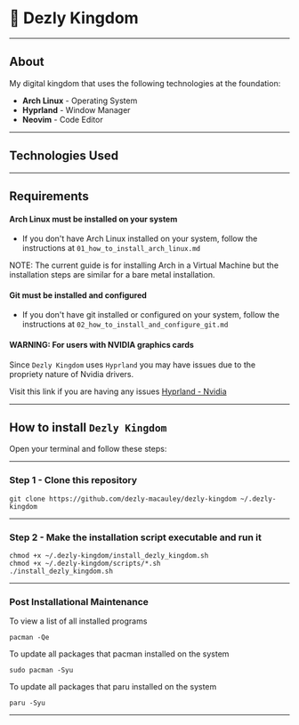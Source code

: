 # 🏰 Dezly Kingdom 
_______________________________________________________________________________
## About

My digital kingdom that uses the following technologies at the foundation:

- **Arch Linux** - Operating System
- **Hyprland** - Window Manager
- **Neovim** - Code Editor

_______________________________________________________________________________
## Technologies Used


_______________________________________________________________________________
## Requirements

#### Arch Linux must be installed on your system
- If you don't have Arch Linux installed on your system, 
follow the instructions at `01_how_to_install_arch_linux.md`

NOTE: The current guide is for installing Arch in a Virtual Machine but
the installation steps are similar for a bare metal installation.

#### Git must be installed and configured
- If you don't have git installed or configured on your system, 
follow the instructions at `02_how_to_install_and_configure_git.md`

#### WARNING: For users with NVIDIA graphics cards

Since `Dezly Kingdom` uses `Hyprland` you may have issues due 
to the propriety nature of Nvidia drivers.

Visit this link if you are having any issues
[Hyprland - Nvidia](https://wiki.hyprland/NVIDIA/)

_______________________________________________________________________________

## How to install `Dezly Kingdom`

Open your terminal and follow these steps:
_______________________________________________________________________________
### Step 1 - Clone this repository

```
git clone https://github.com/dezly-macauley/dezly-kingdom ~/.dezly-kingdom
```
_______________________________________________________________________________
### Step 2 - Make the installation script executable and run it

```
chmod +x ~/.dezly-kingdom/install_dezly_kingdom.sh
chmod +x ~/.dezly-kingdom/scripts/*.sh
./install_dezly_kingdom.sh
```

_______________________________________________________________________________
### Post Installational Maintenance

To view a list of all installed programs
```
pacman -Qe
```

To update all packages that pacman installed on the system
```
sudo pacman -Syu
```

To update all packages that paru installed on the system
```
paru -Syu
```
_______________________________________________________________________________
